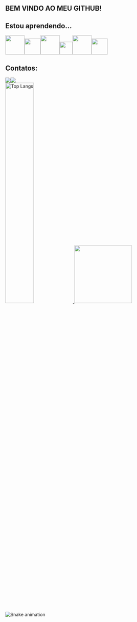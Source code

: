 ## BEM VINDO AO MEU GITHUB!

## Estou aprendendo...

<img src="https://cdn.jsdelivr.net/gh/devicons/devicon/icons/spring/spring-original-wordmark.svg" width="60" height="60"/><img         
src="https://cdn.jsdelivr.net/gh/devicons/devicon/icons/java/java-original.svg" width="50" height="50"/><img                                                                                                    
src="https://cdn.jsdelivr.net/gh/devicons/devicon/icons/mysql/mysql-original-wordmark.svg" width="60" height="60"/><img 
src="https://cdn.jsdelivr.net/gh/devicons/devicon/icons/postgresql/postgresql-original-wordmark.svg" width="40" height="40"/><img    
src="https://cdn.jsdelivr.net/gh/devicons/devicon/icons/git/git-original-wordmark.svg" width="60" height="60"/><img  
src="https://cdn.jsdelivr.net/gh/devicons/devicon/icons/github/github-original-wordmark.svg" width="50" height="50"/> 

## Contatos:

<div>
<a href = "mailto:contato@fabiobiotec17@gmail.com"><img src="https://img.shields.io/badge/Gmail-D14836?style=for-the-badge&logo=gmail&logoColor=white" target="_blank"></a><a href="https://www.linkedin.com/in/seu-usuário-linkedln-aqui" target="_blank"><img src="https://img.shields.io/badge/-LinkedIn-%230077B5?style=for-the-badge&logo=linkedin&logoColor=white" target="_blank"></a>  
</div>

<a href="https://github.com/github.com/FABIO-ADS">
<img alt="Top Langs" width="42%" src="https://github-readme-stats.vercel.app/api/top-langs/?username=FABIO-ADS&layout=compact&theme=tokyonight" href="https://github.com/FABIO-ADS" />
<img height="180em" src="https://github-readme-stats.vercel.app/api?username=FABIO-ADS&show_icons=true&theme=dracula&include_all_commits=true&count_private=true"/>
</a>
  
![Snake animation](https://github.com/FABIO-ADS/FABIO-ADS/blob/output/github-contribution-grid-snake.svg)

          
          
